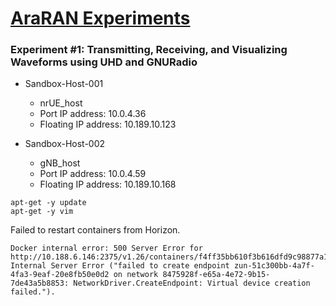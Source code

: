 # [AraRAN Experiments](https://arawireless.readthedocs.io/en/latest/ara_experiments/ara_ran_experiments.html#araran-experiments)

### Experiment #1: Transmitting, Receiving, and Visualizing Waveforms using UHD and GNURadio

- Sandbox-Host-001
  - nrUE_host
  - Port IP address: 10.0.4.36
  - Floating IP address: 10.189.10.123
 
- Sandbox-Host-002
  - gNB_host
  - Port IP address: 10.0.4.59
  - Floating IP address: 10.189.10.168


```
apt-get -y update
apt-get -y vim
```

Failed to restart containers from Horizon.

```
Docker internal error: 500 Server Error for http://10.188.6.146:2375/v1.26/containers/f4ff35bb610f3b616dfd9c98877a12a923d657d90a09639b81b783d6071dc36b/start: Internal Server Error ("failed to create endpoint zun-51c300bb-4a7f-4fa3-9eaf-20e8fb50e0d2 on network 8475928f-e65a-4e72-9b15-7de43a5b8853: NetworkDriver.CreateEndpoint: Virtual device creation failed.").
```
